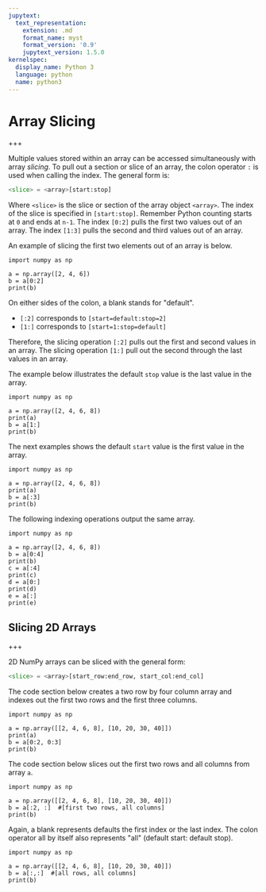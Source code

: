 ```yaml
---
jupytext:
  text_representation:
    extension: .md
    format_name: myst
    format_version: '0.9'
    jupytext_version: 1.5.0
kernelspec:
  display_name: Python 3
  language: python
  name: python3
---
```


# Array Slicing

+++

Multiple values stored within an array can be accessed simultaneously with array _slicing_. To pull out a section or slice of an array, the colon operator ```:``` is used when calling the index. The general form is:

```python
<slice> = <array>[start:stop]
```

Where ```<slice>``` is the slice or section of the array object ```<array>```. The index of the slice is specified in ```[start:stop]```. Remember Python counting starts at ```0``` and ends at ```n-1```. The index ```[0:2]``` pulls the first two values out of an array. The index ```[1:3]``` pulls the second and third values out of an array.

An example of slicing the first two elements out of an array is below.

```{code-cell} ipython3
import numpy as np

a = np.array([2, 4, 6])
b = a[0:2]
print(b)
```

On either sides of the colon, a blank stands for "default".

 * ```[:2]``` corresponds to ```[start=default:stop=2]```
 * ```[1:]``` corresponds to ```[start=1:stop=default]```

Therefore, the slicing operation ```[:2]``` pulls out the first and second values in an array. The slicing operation ```[1:]``` pull out the second through the last values in an array.

 The example below illustrates the default ```stop``` value is the last value in the array.

```{code-cell} ipython3
import numpy as np

a = np.array([2, 4, 6, 8])
print(a)
b = a[1:]
print(b)
```

The next examples shows the default ```start``` value is the first value in the array.

```{code-cell} ipython3
import numpy as np

a = np.array([2, 4, 6, 8])
print(a)
b = a[:3]
print(b)
```

The following indexing operations output the same array.

```{code-cell} ipython3
import numpy as np

a = np.array([2, 4, 6, 8])
b = a[0:4]
print(b)
c = a[:4]
print(c)
d = a[0:]
print(d)
e = a[:]
print(e)
```

## Slicing 2D Arrays

+++

2D NumPy arrays can be sliced with the general form:

```Python
<slice> = <array>[start_row:end_row, start_col:end_col]
```

The code section below creates a two row by four column array and indexes out the first two rows and the first three columns.

```{code-cell} ipython3
import numpy as np

a = np.array([[2, 4, 6, 8], [10, 20, 30, 40]])
print(a)
b = a[0:2, 0:3]
print(b)
```

The code section below slices out the first two rows and all columns from array ```a```.

```{code-cell} ipython3
import numpy as np

a = np.array([[2, 4, 6, 8], [10, 20, 30, 40]])
b = a[:2, :]  #[first two rows, all columns]
print(b)
```

Again, a blank represents defaults the first index or the last index. The colon operator all by itself also represents "all" (default start: default stop).

```{code-cell} ipython3
import numpy as np

a = np.array([[2, 4, 6, 8], [10, 20, 30, 40]])
b = a[:,:]  #[all rows, all columns]
print(b)
```

```{code-cell} ipython3

```
